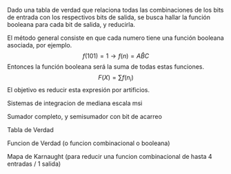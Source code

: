 Dado una tabla de verdad que relaciona todas las combinaciones de los bits de entrada con los respectivos bits de salida, se busca hallar la función booleana para cada bit de salida, y reducirla.

El método general consiste en que cada numero tiene una función booleana asociada, por ejemplo.
$$
f(101) = 1 \to f(n) = A\hat{B}C
$$
Entonces la función booleana será la suma de todas estas funciones.
$$
F(X) = \sum{f(n_i)}
$$
El objetivo es reducir esta expresión por artificios.

Sistemas de integracion de mediana escala msi



Sumador completo, y semisumador con bit de acarreo

Tabla de Verdad

Funcion de Verdad (o funcion combinacional o booleana)

Mapa de Karnaught (para reducir una funcion combinacional de hasta 4 entradas / 1 salida)

